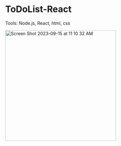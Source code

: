 # ToDoList-React

Tools: Node.js, React, html, css

<img width="353" alt="Screen Shot 2023-09-15 at 11 10 32 AM" src="https://github.com/Yinghanghang/ToDoList-React/assets/71808318/a979006e-1105-47ee-9924-c47ac478a849">
